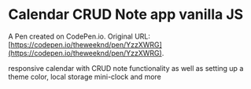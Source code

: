 # Calendar CRUD Note app vanilla JS

A Pen created on CodePen.io. Original URL: [https://codepen.io/theweeknd/pen/YzzXWRG](https://codepen.io/theweeknd/pen/YzzXWRG).

responsive calendar with CRUD note functionality as well as setting up a theme color, local storage mini-clock and more 
